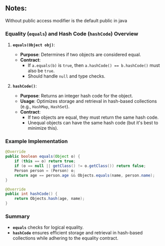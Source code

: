 ## Notes: 
    
Without public access modifier is the default public in java

### Equality (`equals`) and Hash Code (`hashCode`) Overview

1. **`equals(Object obj)`**:
    - **Purpose**: Determines if two objects are considered equal.
    - **Contract**:
        - If `a.equals(b)` is `true`, then `a.hashCode() == b.hashCode()` must also be `true`.
        - Should handle `null` and type checks.

2. **`hashCode()`**:
    - **Purpose**: Returns an integer hash code for the object.
    - **Usage**: Optimizes storage and retrieval in hash-based collections (e.g., `HashMap`, `HashSet`).
    - **Contract**:
        - If two objects are equal, they must return the same hash code.
        - Unequal objects can have the same hash code (but it's best to minimize this).

### Example Implementation

```java
@Override
public boolean equals(Object o) {
    if (this == o) return true;
    if (o == null || getClass() != o.getClass()) return false;
    Person person = (Person) o;
    return age == person.age && Objects.equals(name, person.name);
}

@Override
public int hashCode() {
    return Objects.hash(age, name);
}
```

### Summary
- **`equals`** checks for logical equality.
- **`hashCode`** ensures efficient storage and retrieval in hash-based collections while adhering to the equality contract.